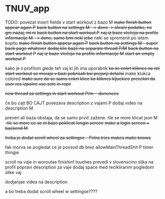 # TNUV_app


TODO:
povezat insert fielde v start workout z bazo M
~~make finish button appear again P~~
~~back button na settings M  --> done -> shrani podatke, ne gre nazaj, mi ni~~
~~back button na start workout P~~
~~naj iz baze vlečejo na profile informacije M  --> done, samo bmi neki jebe~~ neki se spremenit po istem kopitu
~~make finish button appear again P~~
~~back button na settings M - super back page whatever~~
~~dodaj klic baze na separate thread P/M~~
~~back button na start workout P~~
~~naj iz baze vlečejo na profile informacije M~~
~~start an empty workout P~~

kako je s profilom glede teh vaj ki jih ima uporabnk
~~ko se enkrt kliknes na isti start workout se morajo v bazi pobrisati bsi prejsnji detailsi~~
make klukca colored 
~~make sure da se samo enkrt klice ko kliknes kljuckico~~
~~precekiri da user res izpolne vse sete in repe~~

~~new thread za settings in start workout P/m --doneneee~~


če bo cajt
BO CAJT
povezava description z vajami P
dodaj video na description M


preveri ali baza obstaja, da se samo prvič zažene 
    -tle se more klicat json M
~~-tle se more ce se ni baze poklicat longin screen~~
~~make a login screen + backend M~~

~~treba je dodat scroll wheel za settingse - Petra tries makes matic knows~~

fak morva se pogledat ce je povsod db brez allowMainThreadShit P
timer thingie

scroll na vaje in woroutae
finishinf touches
prevedi v slovenscino
slika na profil
popravi description za vaje
dodaj space med recikliranim pogledom
slike vaj

dodjanjae videa na description



a bo treba dodat scroll wheel w settingse????
